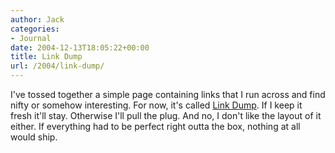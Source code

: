```yaml
---
author: Jack
categories:
- Journal
date: 2004-12-13T18:05:22+00:00
title: Link Dump
url: /2004/link-dump/
---
```


I've tossed together a simple page containing links that I run across and find nifty or somehow interesting. For now, it's called [Link Dump][1]. If I keep it fresh it'll stay. Otherwise I'll pull the plug. And no, I don't like the layout of it either. If everything had to be perfect right outta the box, nothing at all would ship.

 [1]: http://jackbaty.com/linkdump